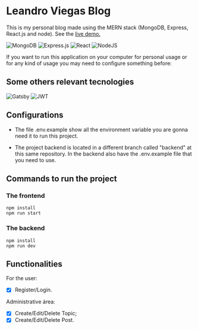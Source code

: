 # Leandro Viegas Blog

This is my personal blog made using the MERN stack (MongoDB, Express, React.js and node). See the [live demo.](https://leandroviegas.onrender.com/)

![MongoDB](https://img.shields.io/badge/MongoDB-%234ea94b.svg?style=for-the-badge&logo=mongodb&logoColor=white)
![Express.js](https://img.shields.io/badge/express.js-%23404d59.svg?style=for-the-badge&logo=express&logoColor=%2361DAFB)
![React](https://img.shields.io/badge/react-%2320232a.svg?style=for-the-badge&logo=react&logoColor=%2361DAFB)
![NodeJS](https://img.shields.io/badge/node.js-6DA55F?style=for-the-badge&logo=node.js&logoColor=white)

If you want to run this application on your computer for personal usage or for any kind of usage you may need to configure something before:

## Some others relevant tecnologies

![Gatsby](https://img.shields.io/badge/Gatsby-%23663399.svg?style=for-the-badge&logo=gatsby&logoColor=white)
![JWT](https://img.shields.io/badge/JWT-black?style=for-the-badge&logo=JSON%20web%20tokens)

## Configurations

- The file .env.example show all the environment variable you are gonna need it to run this project.

- The project backend is located in a different branch called "backend" at this same repository. In the backend also have the .env.example file that you need to use.

## Commands to run the project

### The frontend

```
npm install
npm run start
```

### The backend

```
npm install
npm run dev
```

## Functionalities

For the user:

- [x] Register/Login.

Administrative área:

- [x] Create/Edit/Delete Topic;
- [x] Create/Edit/Delete Post.
